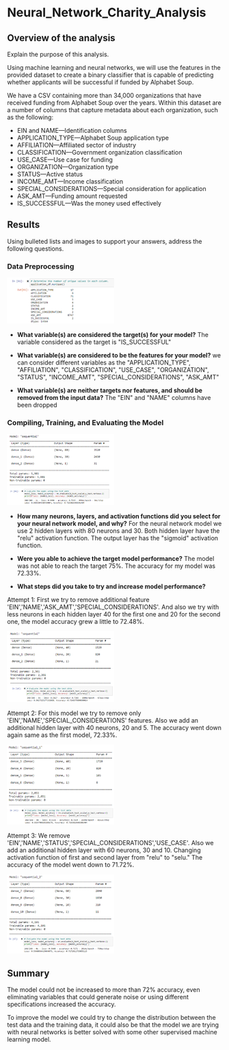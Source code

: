 # Neural_Network_Charity_Analysis

## Overview of the analysis

Explain the purpose of this analysis.

Using machine learning and neural networks, we will use the features in the provided dataset to create a binary classifier that is capable of predicting whether applicants will be successful if funded by Alphabet Soup.

We have a CSV containing more than 34,000 organizations that have received funding from Alphabet Soup over the years. Within this dataset are a number of columns that capture metadata about each organization, such as the following:

- EIN and NAME—Identification columns
- APPLICATION_TYPE—Alphabet Soup application type
- AFFILIATION—Affiliated sector of industry
- CLASSIFICATION—Government organization classification
- USE_CASE—Use case for funding
- ORGANIZATION—Organization type
- STATUS—Active status
- INCOME_AMT—Income classification
- SPECIAL_CONSIDERATIONS—Special consideration for application
- ASK_AMT—Funding amount requested
- IS_SUCCESSFUL—Was the money used effectively

## Results

Using bulleted lists and images to support your answers, address the following questions.

### Data Preprocessing

<img src="https://github.com/Jponce25/Neural_Network_Charity_Analysis/blob/67bbbf67d3dbe996a34a027cf34c1f8ce4e53415/Image/Imagen1.png" width="250">

- **What variable(s) are considered the target(s) for your model?**
The variable considered as the target is "IS_SUCCESSFUL"

- **What variable(s) are considered to be the features for your model?**
we can consider different variables as the "APPLICATION_TYPE", "AFFILIATION", "CLASSIFICATION", "USE_CASE", "ORGANIZATION", "STATUS", "INCOME_AMT", "SPECIAL_CONSIDERATIONS", "ASK_AMT"

- **What variable(s) are neither targets nor features, and should be removed from the input data?**
The "EIN" and "NAME" columns have been dropped

### Compiling, Training, and Evaluating the Model

<img src="https://github.com/Jponce25/Neural_Network_Charity_Analysis/blob/67bbbf67d3dbe996a34a027cf34c1f8ce4e53415/Image/Imagen2.png" width="250">

- **How many neurons, layers, and activation functions did you select for your neural network model, and why?**
For the neural network model we use 2 hidden layers with 80 neurons and 30. Both hidden layer have the "relu" activation function. The output layer has the "sigmoid" activation function.

- **Were you able to achieve the target model performance?**
The model was not able to reach the target 75%. The accuracy for my model was 72.33%.

- **What steps did you take to try and increase model performance?**

Attempt 1: First we try to remove additional feature 'EIN','NAME','ASK_AMT','SPECIAL_CONSIDERATIONS'. And also we try with less neurons in each hidden layer 40 for the first one and 20 for the second one, the model accuracy grew a little to 72.48%.

<img src="https://github.com/Jponce25/Neural_Network_Charity_Analysis/blob/67bbbf67d3dbe996a34a027cf34c1f8ce4e53415/Image/Imagen3.png" width="250">

Attempt 2: For this model we try to remove only 'EIN','NAME','SPECIAL_CONSIDERATIONS' features. Also we add an additional hidden layer with 40 neurons, 20 and 5. The accuracy went down again same as the first model, 72.33%.

<img src="https://github.com/Jponce25/Neural_Network_Charity_Analysis/blob/67bbbf67d3dbe996a34a027cf34c1f8ce4e53415/Image/Imagen4.png" width="250">

Attempt 3: We remove 'EIN','NAME','STATUS','SPECIAL_CONSIDERATIONS','USE_CASE'. Also we add an additional hidden layer with 60 neurons, 30 and 10. Changing activation function of first and second layer from "relu" to "selu." The accuracy of the model went down to 71.72%.

<img src="https://github.com/Jponce25/Neural_Network_Charity_Analysis/blob/67bbbf67d3dbe996a34a027cf34c1f8ce4e53415/Image/Imagen5.png" width="250">

## Summary

The model could not be increased to more than 72% accuracy, even eliminating variables that could generate noise or using different specifications increased the accuracy. 

To improve the model we could try to change the distribution between the test data and the training data, it could also be that the model we are trying with neural networks is better solved with some other supervised machine learning model.